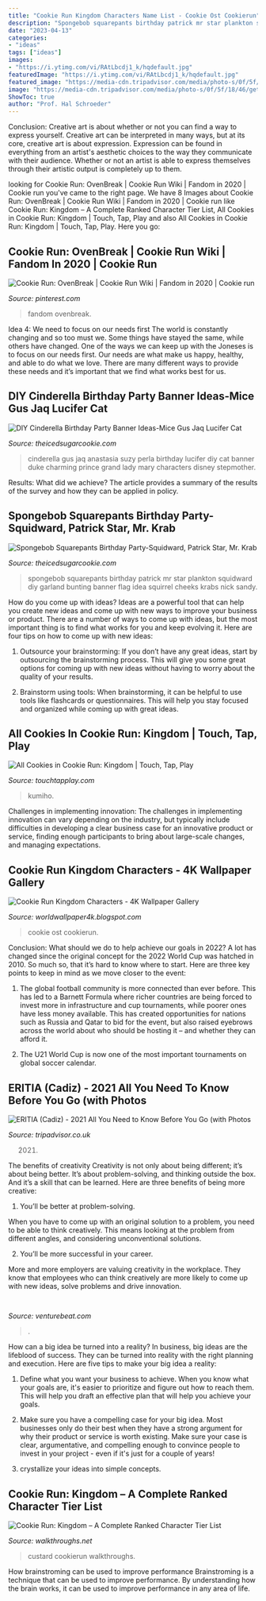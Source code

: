 ```yaml
---
title: "Cookie Run Kingdom Characters Name List - Cookie Ost Cookierun"
description: "Spongebob squarepants birthday patrick mr star plankton squidward diy garland bunting banner flag idea squirrel cheeks krabs nick sandy"
date: "2023-04-13"
categories:
- "ideas"
tags: ["ideas"]
images:
- "https://i.ytimg.com/vi/RAtLbcdj1_k/hqdefault.jpg"
featuredImage: "https://i.ytimg.com/vi/RAtLbcdj1_k/hqdefault.jpg"
featured_image: "https://media-cdn.tripadvisor.com/media/photo-s/0f/5f/18/46/getlstd-property-photo.jpg"
image: "https://media-cdn.tripadvisor.com/media/photo-s/0f/5f/18/46/getlstd-property-photo.jpg"
ShowToc: true
author: "Prof. Hal Schroeder"
---
```



Conclusion: Creative art is about whether or not you can find a way to express yourself.
Creative art can be interpreted in many ways, but at its core, creative art is about expression. Expression can be found in everything from an artist's aesthetic choices to the way they communicate with their audience. Whether or not an artist is able to express themselves through their artistic output is completely up to them.

	

		
looking for Cookie Run: OvenBreak | Cookie Run Wiki | Fandom in 2020 | Cookie run you've came to the right page. We have 8 Images about Cookie Run: OvenBreak | Cookie Run Wiki | Fandom in 2020 | Cookie run like Cookie Run: Kingdom – A Complete Ranked Character Tier List, All Cookies in Cookie Run: Kingdom | Touch, Tap, Play and also All Cookies in Cookie Run: Kingdom | Touch, Tap, Play. Here you go:
		
    
## Cookie Run: OvenBreak | Cookie Run Wiki | Fandom In 2020 | Cookie Run

<img loading=lazy src="https://i.pinimg.com/736x/65/5a/18/655a18813109a142a63dc3391e6a070b.jpg" onerror="this.onerror=null;this.src='https://tse1.mm.bing.net/th?id=OIP.pHUawSrVvQU-dlzS6Opd6wAAAA&amp;pid=15.1';" alt="Cookie Run: OvenBreak | Cookie Run Wiki | Fandom in 2020 | Cookie run">

_Source: pinterest.com_

>fandom ovenbreak. 

	

Idea 4: We need to focus on our needs first
The world is constantly changing and so too must we. Some things have stayed the same, while others have changed. One of the ways we can keep up with the Joneses is to focus on our needs first. Our needs are what make us happy, healthy, and able to do what we love. There are many different ways to provide these needs and it’s important that we find what works best for us.

    
## DIY Cinderella Birthday Party Banner Ideas-Mice Gus Jaq Lucifer Cat

<img loading=lazy src="https://cdn.shopify.com/s/files/1/1041/8038/files/Cinderella-Birthday-Party-DIY-Ideas-The-Iced-Sugar-Cookie-Lucifer-Cat-Mice-Anastasia-Drazella-Gus-Flag-Hanging-Banner-5-Resized_2048x2048.jpg?15111730219271481320" onerror="this.onerror=null;this.src='https://tse2.mm.bing.net/th?id=OIP.pkg8dx1ay9BE0JBmEByDkQHaE7&amp;pid=15.1';" alt="DIY Cinderella Birthday Party Banner Ideas-Mice Gus Jaq Lucifer Cat">

_Source: theicedsugarcookie.com_

>cinderella gus jaq anastasia suzy perla birthday lucifer diy cat banner duke charming prince grand lady mary characters disney stepmother. 

	

Results: What did we achieve?
The article provides a summary of the results of the survey and how they can be applied in policy.

    
## Spongebob Squarepants Birthday Party-Squidward, Patrick Star, Mr. Krab

<img loading=lazy src="https://cdn.shopify.com/s/files/1/1041/8038/files/Spongebob-Birthday-Party-DIY-Banner-Idea-Garland-Flag-Bunting-Squidworth-Plankton-Mr-Crabbs-Patrick-Star-Birthday-Party-The-Iced-Sugar-Cookie-DIY-Birthday-Blog-6_1024x1024.jpg?v=1487706989" onerror="this.onerror=null;this.src='https://tse2.mm.bing.net/th?id=OIP.ze5EVLi2lgISRXHGK9RhiwHaLG&amp;pid=15.1';" alt="Spongebob Squarepants Birthday Party-Squidward, Patrick Star, Mr. Krab">

_Source: theicedsugarcookie.com_

>spongebob squarepants birthday patrick mr star plankton squidward diy garland bunting banner flag idea squirrel cheeks krabs nick sandy. 

	

How do you come up with ideas?
Ideas are a powerful tool that can help you create new ideas and come up with new ways to improve your business or product. There are a number of ways to come up with ideas, but the most important thing is to find what works for you and keep evolving it. Here are four tips on how to come up with new ideas:
1. Outsource your brainstorming: If you don’t have any great ideas, start by outsourcing the brainstorming process. This will give you some great options for coming up with new ideas without having to worry about the quality of your results.

2. Brainstorm using tools: When brainstorming, it can be helpful to use tools like flashcards or questionnaires. This will help you stay focused and organized while coming up with great ideas.


    
## All Cookies In Cookie Run: Kingdom | Touch, Tap, Play

<img loading=lazy src="https://www.touchtapplay.com/wp-content/uploads/2021/01/cookie-run-kingdom-kumiho-cookie.jpg" onerror="this.onerror=null;this.src='https://tse3.mm.bing.net/th?id=OIP.0T-RIWq0uJP-PbQt_DXVyAAAAA&amp;pid=15.1';" alt="All Cookies in Cookie Run: Kingdom | Touch, Tap, Play">

_Source: touchtapplay.com_

>kumiho. 

	

Challenges in implementing innovation:
The challenges in implementing innovation can vary depending on the industry, but typically include difficulties in developing a clear business case for an innovative product or service, finding enough participants to bring about large-scale changes, and managing expectations.

    
## Cookie Run Kingdom Characters - 4K Wallpaper Gallery

<img loading=lazy src="https://i.ytimg.com/vi/RAtLbcdj1_k/hqdefault.jpg" onerror="this.onerror=null;this.src='https://tse4.mm.bing.net/th?id=OIP.nt09gwsP2y3mztmDmOpB3gHaFj&amp;pid=15.1';" alt="Cookie Run Kingdom Characters - 4K Wallpaper Gallery">

_Source: worldwallpaper4k.blogspot.com_

>cookie ost cookierun. 

	

Conclusion: What should we do to help achieve our goals in 2022?
A lot has changed since the original concept for the 2022 World Cup was hatched in 2010. So much so, that it’s hard to know where to start. Here are three key points to keep in mind as we move closer to the event:
1. The global football community is more connected than ever before. This has led to a Barnett Formula where richer countries are being forced to invest more in infrastructure and cup tournaments, while poorer ones have less money available. This has created opportunities for nations such as Russia and Qatar to bid for the event, but also raised eyebrows across the world about who should be hosting it – and whether they can afford it.

2. The U21 World Cup is now one of the most important tournaments on global soccer calendar.

    
## ERITIA (Cadiz) - 2021 All You Need To Know Before You Go (with Photos

<img loading=lazy src="https://media-cdn.tripadvisor.com/media/photo-s/0f/5f/18/46/getlstd-property-photo.jpg" onerror="this.onerror=null;this.src='https://tse2.mm.bing.net/th?id=OIP.AJEFqcwYrPrd_Toy11LJZAHaBw&amp;pid=15.1';" alt="ERITIA (Cadiz) - 2021 All You Need to Know Before You Go (with Photos">

_Source: tripadvisor.co.uk_

>2021. 

	

The benefits of creativity
Creativity is not only about being different; it’s about being better. It’s about problem-solving, and thinking outside the box. And it’s a skill that can be learned. Here are three benefits of being more creative:
1. You’ll be better at problem-solving.

When you have to come up with an original solution to a problem, you need to be able to think creatively. This means looking at the problem from different angles, and considering unconventional solutions.

2. You’ll be more successful in your career.

More and more employers are valuing creativity in the workplace. They know that employees who can think creatively are more likely to come up with new ideas, solve problems and drive innovation.

    
## 

<img loading=lazy src="https://venturebeat.com/wp-content/uploads/2020/05/hp-spring-5.jpg" onerror="this.onerror=null;this.src='https://tse2.mm.bing.net/th?id=OIP.fXSXyjRlr5jTrM8LdxvxWQHaFj&amp;pid=15.1';" alt="">

_Source: venturebeat.com_

>. 

	

How can a big idea be turned into a reality?
In business, big ideas are the lifeblood of success. They can be turned into reality with the right planning and execution. Here are five tips to make your big idea a reality:
1. Define what you want your business to achieve. When you know what your goals are, it's easier to prioritize and figure out how to reach them. This will help you draft an effective plan that will help you achieve your goals.

2. Make sure you have a compelling case for your big idea. Most businesses only do their best when they have a strong argument for why their product or service is worth existing. Make sure your case is clear, argumentative, and compelling enough to convince people to invest in your project - even if it's just for a couple of years!

3. crystallize your ideas into simple concepts.

    
## Cookie Run: Kingdom – A Complete Ranked Character Tier List

<img loading=lazy src="https://walkthroughs.net/wp-content/uploads/2021/05/Cookie-Run-Kingdom-3.jpg" onerror="this.onerror=null;this.src='https://tse3.mm.bing.net/th?id=OIP.90-IXZb7fe-eJV4YLKl_-AHaEK&amp;pid=15.1';" alt="Cookie Run: Kingdom – A Complete Ranked Character Tier List">

_Source: walkthroughs.net_

>custard cookierun walkthroughs. 

	

How brainstroming can be used to improve performance
Brainstroming is a technique that can be used to improve performance. By understanding how the brain works, it can be used to improve performance in any area of life.

